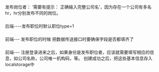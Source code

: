 ###
发布岗位者： ‘需要有提示： 正确输入完整公司名’，因为存在一个公司有多名hr，hr分别发布不同的岗位。

###
后端----发布职位时默认职位type=1

###
前端--- 发布职位的时候 把数据传送接口时要确保字段是否都填齐了

###
前端--- 注册登录进来之后，如果身份是发布职位者，应该就需要填写相应的信息，如公司名称，公司唯一机构码，等。
创建成功之后，把这些基本信息存入localstorage中